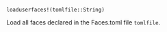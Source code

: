 ```
loaduserfaces!(tomlfile::String)
```

Load all faces declared in the Faces.toml file `tomlfile`.
